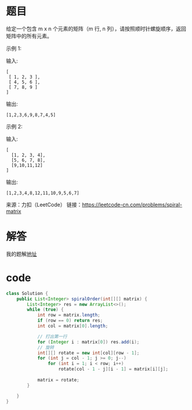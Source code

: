 # 题目

给定一个包含 m x n 个元素的矩阵（m 行, n 列），请按照顺时针螺旋顺序，返回矩阵中的所有元素。

示例 1:

输入:

    [
     [ 1, 2, 3 ],
     [ 4, 5, 6 ],
     [ 7, 8, 9 ]
    ]
  
输出: 


    [1,2,3,6,9,8,7,4,5]
  
示例 2:

输入:

    [
      [1, 2, 3, 4],
      [5, 6, 7, 8],
      [9,10,11,12]
    ]
  
输出: 

    [1,2,3,4,8,12,11,10,9,5,6,7]

来源：力扣（LeetCode）
链接：https://leetcode-cn.com/problems/spiral-matrix

# 解答

我的题解[地址](https://leetcode-cn.com/problems/spiral-matrix/solution/ju-zhen-xuan-zhuan-da-yin-di-yi-xing-javayong-shi-/)


# code

```java
class Solution {
    public List<Integer> spiralOrder(int[][] matrix) {
        List<Integer> res = new ArrayList<>();
        while (true) {
            int row = matrix.length;
            if (row == 0) return res;
            int col = matrix[0].length;

            // 打出第一行
            for (Integer i : matrix[0]) res.add(i);
            // 旋转
            int[][] rotate = new int[col][row - 1];
            for (int j = col - 1; j >= 0; j--) 
                for (int i = 1; i < row; i++) 
                    rotate[col - 1 - j][i - 1] = matrix[i][j];
            
            matrix = rotate;
        }

    }
}


```
